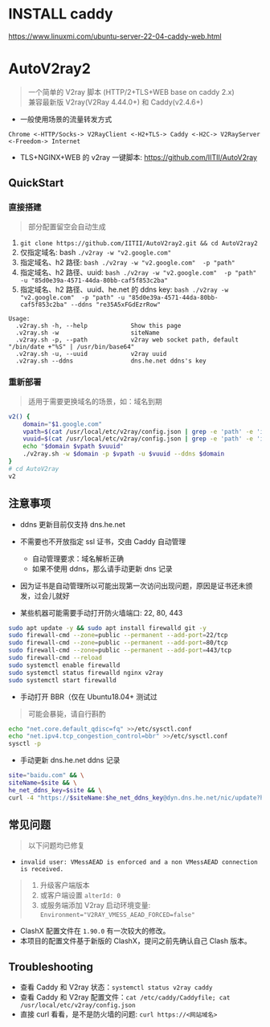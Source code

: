 # INSTALL caddy

https://www.linuxmi.com/ubuntu-server-22-04-caddy-web.html

# AutoV2ray2

> 一个简单的 V2ray 脚本 (HTTP/2+TLS+WEB base on caddy 2.x)  
> 兼容最新版 V2ray(V2Ray 4.44.0+) 和 Caddy(v2.4.6+)  
> 

* 一般使用场景的流量转发方式
```
Chrome <-HTTP/Socks-> V2RayClient <-H2+TLS-> Caddy <-H2C-> V2RayServer <-Freedom-> Internet
```

* TLS+NGINX+WEB 的 v2ray 一键脚本: https://github.com/IITII/AutoV2ray

## QuickStart

### 直接搭建

> 部分配置留空会自动生成
>

1. `git clone https://github.com/IITII/AutoV2ray2.git && cd AutoV2ray2`
2. 仅指定域名: bash `./v2ray -w "v2.google.com"`
2. 指定域名、h2 路径: `bash ./v2ray -w "v2.google.com"  -p "path"`
2. 指定域名、h2 路径、uuid: `bash ./v2ray -w "v2.google.com"  -p "path" -u "85d0e39a-4571-44da-80bb-caf5f853c2ba" `
2. 指定域名、h2 路径、uuid、he.net 的 ddns key: `bash ./v2ray -w "v2.google.com"  -p "path" -u "85d0e39a-4571-44da-80bb-caf5f853c2ba" --ddns "re35A5xFGdEzrRow"`

```
Usage:
  .v2ray.sh -h, --help            Show this page
  .v2ray.sh -w                    siteName
  .v2ray.sh -p, --path            v2ray web socket path, default "/bin/date +"%S" | /usr/bin/base64"
  .v2ray.sh -u, --uuid            v2ray uuid
  .v2ray.sh --ddns                dns.he.net ddns's key
```

### 重新部署

> 适用于需要更换域名的场景，如：域名到期
>

```bash
v2() {
    domain="$1.google.com"
    vpath=$(cat /usr/local/etc/v2ray/config.json | grep -e 'path' -e 'id' | awk -v FS='"' '{print $4}' | grep '/' | sed 's/\///g')
    vuuid=$(cat /usr/local/etc/v2ray/config.json | grep -e 'path' -e 'id' | awk -v FS='"' '{print $4}' | grep '/' -v)
    echo "$domain $vpath $vuuid"
    ./v2ray.sh -w $domain -p $vpath -u $vuuid --ddns $domain
}
# cd AutoV2ray
v2
```

## 注意事项

* ddns 更新目前仅支持 dns.he.net
* 不需要也不开放指定 ssl 证书，交由 Caddy 自动管理
  * 自动管理要求：域名解析正确
  * 如果不使用 ddns，那么请手动更新 dns 记录
* 因为证书是自动管理所以可能出现第一次访问出现问题，原因是证书还未颁发，过会儿就好

* 某些机器可能需要手动打开防火墙端口: 22, 80, 443

```bash
sudo apt update -y && sudo apt install firewalld git -y
sudo firewall-cmd --zone=public --permanent --add-port=22/tcp
sudo firewall-cmd --zone=public --permanent --add-port=80/tcp
sudo firewall-cmd --zone=public --permanent --add-port=443/tcp
sudo firewall-cmd --reload
sudo systemctl enable firewalld
sudo systemctl status firewalld nginx v2ray
sudo systemctl start firewalld
```

* 手动打开 BBR（仅在 Ubuntu18.04+ 测试过
> 可能会暴毙，请自行斟酌  

```bash
echo "net.core.default_qdisc=fq" >>/etc/sysctl.conf
echo "net.ipv4.tcp_congestion_control=bbr" >>/etc/sysctl.conf
sysctl -p
```
* 手动更新 dns.he.net ddns 记录

```bash
site="baidu.com" && \
siteName=$site && \
he_net_ddns_key=$site && \
curl -4 "https://$siteName:$he_net_ddns_key@dyn.dns.he.net/nic/update?hostname=$siteName"
```

## 常见问题
> 以下问题均已修复  

* `invalid user: VMessAEAD is enforced and a non VMessAEAD connection is received.`
> 1. 升级客户端版本
> 2. 或客户端设置 `alterId: 0`   
> 3. 或服务端添加 V2ray 启动环境变量:  `Environment="V2RAY_VMESS_AEAD_FORCED=false"`   
>

* ClashX 配置文件在 `1.90.0` 有一次较大的修改。
* 本项目的配置文件基于新版的 ClashX，提问之前先确认自己 Clash 版本。

## Troubleshooting
* 查看 Caddy 和 V2ray 状态：`systemctl status v2ray caddy`
* 查看 Caddy 和 V2ray 配置文件：`cat /etc/caddy/Caddyfile; cat /usr/local/etc/v2ray/config.json`
* 直接 curl 看看，是不是防火墙的问题: `curl https://<网站域名>`
